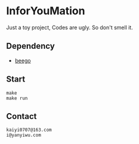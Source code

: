 # InforYouMation

Just a toy project, Codes are ugly. So don't smell it.

## Dependency

+ [beego]

## Start

```
make
make run
```

## Contact

```
kaiyi0707@163.com
i@yanyiwu.com
```

[beego]:https://github.com/astaxie/beego.git
